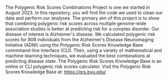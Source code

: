 The Polygenic Risk Scores Combinations Project is one we started in August 2023. In this repository, you will find the code we used to clean our data and perform our analyses. The primary aim of this project is to show that combining polygenic risk scores across multiple genome-wide association studies is better at predicting risk for a complex disorder. Our disease of interest is Alzheimer's disease.
We calculated polygenic risk scores for 808 individuals from the Alzheimer's Disease Neuroimaging Initiative (ADNI) using the Polygenic Risk Scores Knowledge Base commmand-line interface (CLI). Then, using a variety of mathematical and machine-learning techniques, we evaluated the best combinations at predicting disease state. 
The Polygenic Risk Scores Knowledge Base is an online or CLI polygenic risk scores calculator. 
Visit the Polygenic Risk Scores Knowledge Base at: https://prs.byu.edu/
